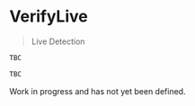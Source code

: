 # VerifyLive

> Live Detection

```kotlin
TBC
```

```java
TBC
```

Work in progress and has not yet been defined.